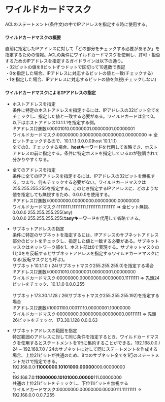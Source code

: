# ワイルドカードマスク
ACLのステートメント(条件文)の中でIPアドレスを指定する時に使用する。

### `ワイルドカードマスクの概要`
直前に指定したIPアドレスに対して「どの部分をチェックする必要があるか」を指定するための情報。ACLの条件にワイルドカードマスクを使用し、許可・拒否するためのIPアドレスを指定するガイドラインは以下の通り。  
・32ビットの値を8ビットずつドットで区切って10進数で表記  
・0を指定した場合、IPアドレスに対応するビットの値と一致(チェックする)  
・1を指定した場合、IPアドレスに対応するビットの値を無視(チェックしない)

### `ワイルドカードマスクによるIPアドレスの指定`

- ホストアドレスを指定  
条件に特定のホストアドレスを指定するには、IPアドレスの32ビット全てをチェックし、指定した値と一致する必要がある。ワイルドカードは全て0。以下はホストアドレス10.1.1.1を指定する例。  
IPアドレス(2進数):00001010.00000001.00000001.00000001  
ワイルドカードマスク:00000000.00000000.00000000.00000000 => 全ビットチェックするので、10.1.1.1 0.0.0.0(host 10.1.1.1)  
全ての0、チェックする場合、**hostキーワード**を代用して省略でき、ホストアドレスの前に指定する。条件に特定ホストを指定しているのが強調されて分かりやすくなる。

- 全てのアドレスを指定  
条件に全てのIPアドレスを指定するには、IPアドレスの32ビットを無視する。つまり、何もチェックする必要がない。ワイルドカードマスクは255.255.255.255を指定する。このとき指定するIPアドレスに、どのような値を指定しても無視するため、0.0.0.0を使用する。  
IPアドレス(2進数):00000000.00000000.00000000.00000000  
ワイルドカードマスク:11111111.11111111.11111111.11111111 => 全ビット無視、0.0.0.0 255.255.255.255(any)  
0.0.0.0 255.255.255.255は**anyキーワード**を代用して省略できる。

- サブネットアドレスの指定  
条件に特定のサブネットを指定するには、IPアドレスのサブネットアドレス部分のビットをチェックし、指定した値と一致する必要がある。サブネットマスクはネットワーク部を1、ホスト部は0で表現する。サブネットマスクの1と0をを反転するとサブネットアドレスを指定するワイルドカードマスクになる(反転マスクとも呼ぶ)。  
サブネット10.1.1.0 / 24(サブネットマスク255.255.255.0)を指定する場合  
IPアドレス(2進数):00001010.00000001.00000001.00000000  
ワイルドカードマスク:00000000.00000000.00000000.11111111 => 先頭24ビットをチェック、10.1.1.0 0.0.0.255
</br></br>
サブネット173.30.1.128 / 26(サブネットマスク255.255.255.192)を指定する場合  
IPアドレス(2進数):10001100.00011110.00000001.10000000  
ワイルドカードマスク:00000000.00000000.00000000.00111111 => 先頭26ビットをチェック、173.30.1.128 0.0.0.63

- サブネットアドレスの範囲を指定  
特定範囲のアドレスに対して同じ条件を指定するとき、ワイルドカードマスクを使用するとステートメントを1行に集約することができる。192.168.0.0 / 24 ~ 192.168.7.0 / 24のサブネットに対して同じステートメントを作成する場合、上位21ビットが共通のため、8つのサブネット全てを1行のステートメントだけで指定できる。  
192.168.0.0:**11000000.10101000.00000**000.00000000  
~  
192.168.7.0:**11000000.10101000.00000**111.00000000  
共通の上位21ビットをチェックし、下位11ビットを無視する  
ワイルドカードマスク:00000000.00000000.00000111.11111111 => 192.168.0.0 0.0.7.255
